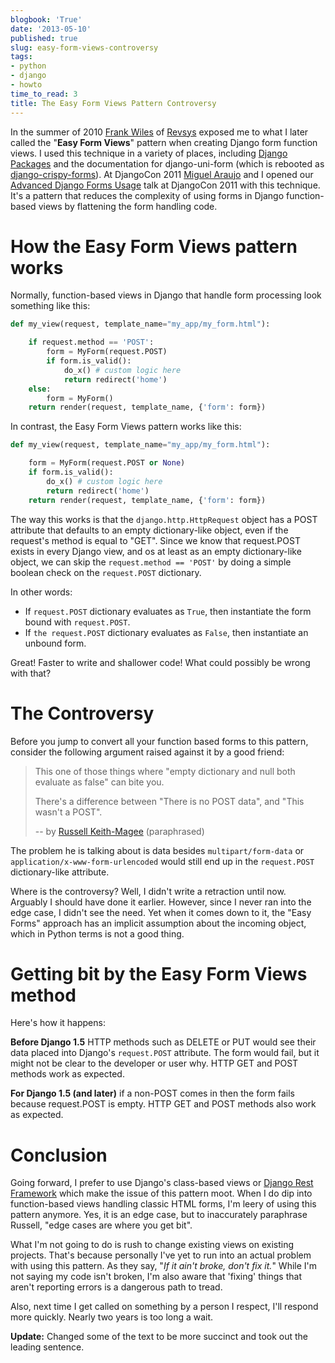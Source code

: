 ```yaml
---
blogbook: 'True'
date: '2013-05-10'
published: true
slug: easy-form-views-controversy
tags:
- python
- django
- howto
time_to_read: 3
title: The Easy Form Views Pattern Controversy
---
```


In the summer of 2010 [Frank Wiles](https://twitter.com/fwiles) of
[Revsys](https://revsys.com) exposed me to what I later called the
"**Easy Form Views**" pattern when creating Django form function
views. I used this technique in a variety of places, including [Django
Packages](https://www.djangopackages.com) and the documentation for
django-uni-form (which is rebooted as
[django-crispy-forms](https://github.com/maraujop/django-crispy-forms)).
At DjangoCon 2011 [Miguel Araujo](https://tothinkornottothink.com/) and I
opened our [Advanced Django Forms
Usage](https://lanyrd.com/2011/djangocon-us/shbrd/) talk at DjangoCon
2011 with this technique. It's a pattern that reduces the complexity of
using forms in Django function-based views by flattening the form
handling code.

How the Easy Form Views pattern works
=====================================

Normally, function-based views in Django that handle form processing
look something like this:

``` python
def my_view(request, template_name="my_app/my_form.html"):

    if request.method == 'POST':
        form = MyForm(request.POST)
        if form.is_valid():
            do_x() # custom logic here
            return redirect('home')
    else:
        form = MyForm()
    return render(request, template_name, {'form': form})
```

In contrast, the Easy Form Views pattern works like this:

``` python
def my_view(request, template_name="my_app/my_form.html"):

    form = MyForm(request.POST or None)
    if form.is_valid():
        do_x() # custom logic here
        return redirect('home')
    return render(request, template_name, {'form': form})
```

The way this works is that the `django.http.HttpRequest` object has a
POST attribute that defaults to an empty dictionary-like object, even if
the request's method is equal to "GET". Since we know that
request.POST exists in every Django view, and os at least as an empty
dictionary-like object, we can skip the `request.method == 'POST'` by
doing a simple boolean check on the `request.POST` dictionary.

In other words:

-   If `request.POST` dictionary evaluates as `True`, then instantiate
    the form bound with `request.POST`.
-   If `the request.POST` dictionary evaluates as `False`, then
    instantiate an unbound form.

Great! Faster to write and shallower code! What could possibly be wrong
with that?

The Controversy
===============

Before you jump to convert all your function based forms to this
pattern, consider the following argument raised against it by a good
friend:

> This one of those things where "empty dictionary and null both
> evaluate as false" can bite you.
>
> There's a difference between "There is no POST data", and "This
> wasn't a POST".
>
> -- by [Russell Keith-Magee](https://cecinestpasun.com/) (paraphrased)

The problem he is talking about is data besides `multipart/form-data` or
`application/x-www-form-urlencoded` would still end up in the
`request.POST` dictionary-like attribute.

Where is the controversy? Well, I didn't write a retraction until now.
Arguably I should have done it earlier. However, since I never ran into
the edge case, I didn't see the need. Yet when it comes down to it, the
"Easy Forms" approach has an implicit assumption about the incoming
object, which in Python terms is not a good thing.

Getting bit by the Easy Form Views method
=========================================

Here's how it happens:

**Before Django 1.5** HTTP methods such as DELETE or PUT would see their
data placed into Django's `request.POST` attribute. The form would
fail, but it might not be clear to the developer or user why. HTTP GET
and POST methods work as expected.

**For Django 1.5 (and later)** if a non-POST comes in then the form
fails because request.POST is empty. HTTP GET and POST methods also work
as expected.

Conclusion
==========

Going forward, I prefer to use Django's class-based views or [Django
Rest Framework](https://djangorestframework.com) which make the issue of
this pattern moot. When I do dip into function-based views handling
classic HTML forms, I'm leery of using this pattern anymore. Yes, it is
an edge case, but to inaccurately paraphrase Russell, "edge cases are
where you get bit".

What I'm not going to do is rush to change existing views on existing
projects. That's because personally I've yet to run into an actual
problem with using this pattern. As they say, "*If it ain't broke,
don't fix it.*" While I'm not saying my code isn't broken, I'm also
aware that 'fixing' things that aren't reporting errors is a
dangerous path to tread.

Also, next time I get called on something by a person I respect, I'll
respond more quickly. Nearly two years is too long a wait.

**Update:** Changed some of the text to be more succinct and took out
the leading sentence.
